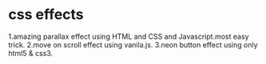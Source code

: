 # css effects
1.amazing parallax effect using HTML and CSS and Javascript.most easy trick.
2.move on scroll effect using vanila.js.
3.neon button effect using only html5 & css3.
